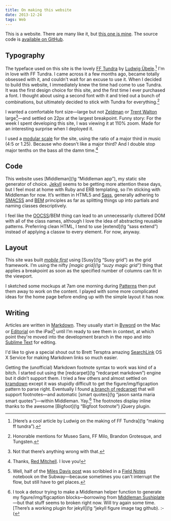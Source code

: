 ```yaml
---
title: On making this website
date: 2013-12-24
tags: Web
---
```


This is a website. There are many like it, but [this one is mine](!g "frank chimero homestead"). The source code is [available on GitHub](https://github.com/nadavspi/nadav.is.git).

## Typography

The typeface used on this site is the lovely [FF Tundra](!g) by [Ludwig Übele](!g).[^tundra] I'm in love with FF Tundra. I came across it a few months ago, became totally obsessed with it, and couldn't wait for an excuse to use it. When I decided to build this website, I immediately knew the time had come to use Tundra. It was the first design choice for this site, and the first time I ever purchased a font. I thought about using a second font with it and tried out a bunch of combinations, but ultimately decided to stick with Tundra for everything.[^fonts] 

I wanted a comfortable font size—large but not [Zeldman](!g) or [Trent Walton](!g) large[^large]—and settled on 22px at the largest breakpoint. Funny story: For the week I spent developing this site, I was viewing it at 110% zoom. Made for an interesting surprise when I deployed it.

I used a [modular scale](!g) for the site, using the ratio of a major third in music (4:5 or 1.25). Because who doesn't like a major third? And I double stop major tenths on the bass all the damn time.[^red] 

## Code

This website uses [Middleman](!g “Middleman app”), my static site generator of choice. [Jekyll](!g "jekyll site generator") seems to be getting more attention these days, but I feel most at home with Ruby and ERB templating, so I’m sticking with Middleman for now. It’s written in HTML5 and [Sass](!g), generally adhering to <span class="sc">[SMACSS](!g)</span> and <span class="sc">[BEM](!g)</span> principles as far as splitting things up into partials and naming classes descriptively. 

I feel like the <span class="sc">[OOCSS](!g)/BEM</span> thing can lead to an unnecessarily cluttered DOM with all of the class names, although I love the idea of abstracting reusable patterns. Preferring clean <span class="sc">HTML</span>, I tend to use [extend](!g “sass extend”) instead of applying a classw to every element. For now, anyway.


## Layout
This site was built *[mobile first](!g)* using [Susy](!g “Susy grid”) as the grid framework. I’m using the nifty *[magic grid](!g “suzy magic grid”)* thing that applies a breakpoint as soon as the specified number of columns can fit in the viewport. 

I sketched some mockups at 7am one morning during [Patterns](http://patterns.co) then put them away to work on the content. I played with some more complicated ideas for the home page before ending up with the simple layout it has now. 

<!-- add scan of first mockup -->

## Writing

Articles are written in [Markdown](!g). They usually start in [Byword](!g) on the Mac or [Editorial](!g "Editorial iPad") on the iPad[^notebook] until I’m ready to see them in context, at which point they're moved into the development branch in the repo and into [Sublime Text](!g) for editing. 

I'd like to give a special shout out to Brett Tersptra amazing [SearchLink](!g) OS X Service for making Markdown links so much easier. 

Getting the (unofficial) Markdown footnote syntax to work was kind of a bitch. I started out using the [redcarpet](!g “redcarpet markdown”) engine but it didn’t support them. I tried a few others and almost settled on [kramdown](!g) except it was stupidly difficult to get the figure/img/figcaption pattern to parse right. Eventually I found [a branch of redcarpet](https://github.com/vmg/redcarpet.git) that will support footnotes—and automatic [smart quotes](!g “jason santa maria smart quotes”)—within Middleman. Yay.[^detour] The footnotes display inline thanks to the awesome [Bigfoot](!g “Bigfoot footnote”) jQuery plugin. 


[^tundra]: [Here’s a cool article by Ludwig on the making of FF Tundra](!g “making ff tundra”).
[^fonts]: Honorable mentions for Museo Sans, FF Milo, Brandon Grotesque, and Tungsten. 
[^large]: Not that there’s anything wrong with that. 
[^notebook]: Well, half of the [Miles Davis post](/writing/miles-davis) was scribbled in a [Field Notes](!g) notebook on the Subway—because sometimes you can't interrupt the flow, but still have to get places.
[^detour]: I took a detour trying to make a Middleman helper function to generate my figure/img/figcaption blocks—borrowing from [Middleman Sushiplate](!g)—but that stuff seems to broken right now. Will try again some time. [There’s a working plugin for jekyll](!g “jekyll figure image tag github). :-(
[^red]: Thanks, [Red Mitchell](!g). I love you! 
